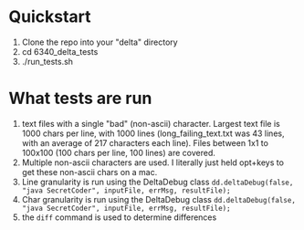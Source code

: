 # Quickstart
1. Clone the repo into your "delta" directory
2. cd 6340_delta_tests
3. ./run_tests.sh

# What tests are run
1. text files with a single "bad" (non-ascii) character. Largest text file is 1000 chars per line, with 1000 lines (long_failing_text.txt was 43 lines, with an average of 217 characters each line). Files between 1x1 to 100x100 (100 chars per line, 100 lines) are covered.
2. Multiple non-ascii characters are used. I literally just held opt+keys to get these non-ascii chars on a mac.
3. Line granularity is run using the DeltaDebug class
`dd.deltaDebug(false, "java SecretCoder", inputFile, errMsg, resultFile);`
4. Char granularity is run using the DeltaDebug class
`dd.deltaDebug(false, "java SecretCoder", inputFile, errMsg, resultFile);`
5. the `diff` command is used to determine differences
